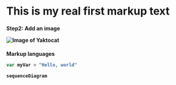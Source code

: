 # This is my real first markup text
<h4> Step2: Add an image

![Image of Yaktocat](https://octodex.github.com/images/yaktocat.png)

<h4> Markup languages

``` javascript
var myVar = "Hello, world"
```

``` Mermaid
sequenceDiagram

```